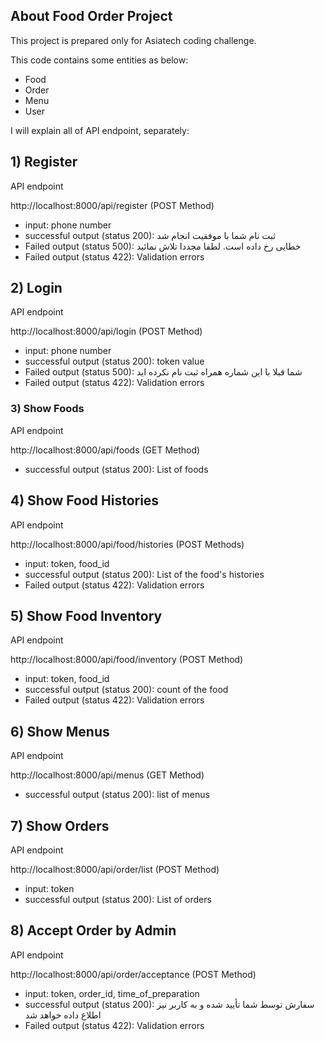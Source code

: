 ## About Food Order Project

This project is prepared only for Asiatech coding challenge.

This code contains some entities as below:

- Food
- Order
- Menu
- User

I will explain all of API endpoint, separately:

## 1) Register

API endpoint

http://localhost:8000/api/register (POST Method)

- input: phone number
- successful output (status 200): ثبت نام شما با موفقیت انجام شد 
- Failed output (status 500): خطایی رخ داده است. لطفا مجددا تلاش نمائید
- Failed output (status 422): Validation errors

## 2) Login

API endpoint

http://localhost:8000/api/login (POST Method)

- input: phone number
- successful output (status 200): token value
- Failed output (status 500): شما قبلا با این شماره همراه ثبت نام نکرده اید
- Failed output (status 422): Validation errors

### 3) Show Foods

API endpoint

http://localhost:8000/api/foods (GET Method)

- successful output (status 200): List of foods


## 4) Show Food Histories

API endpoint

http://localhost:8000/api/food/histories (POST Methods)

- input: token, food_id
- successful output (status 200): List of the food's histories
- Failed output (status 422): Validation errors

## 5) Show Food Inventory

API endpoint

http://localhost:8000/api/food/inventory (POST Method)

- input: token, food_id
- successful output (status 200): count of the food 
- Failed output (status 422): Validation errors

## 6) Show Menus

API endpoint

http://localhost:8000/api/menus (GET Method)

- successful output (status 200): list of menus

## 7) Show Orders

API endpoint

http://localhost:8000/api/order/list (POST Method)

- input: token
- successful output (status 200): List of orders

## 8) Accept Order by Admin

API endpoint

http://localhost:8000/api/order/acceptance (POST Method)

- input: token, order_id, time_of_preparation
- successful output (status 200): سفارش توسط شما تأیید شده و به کاربر نیز اطلاع داده خواهد شد
- Failed output (status 422): Validation errors

